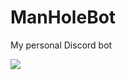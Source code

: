 # ManHoleBot
My personal Discord bot

<a href="https://discord.gg/https://discord.gg/eJEBv7mRuJ" target="blank"><img src="https://cdn.discordapp.com/attachments/827081944931106856/868832502763114546/Screenshot_2021-07-25_175528.png"></a>
  
